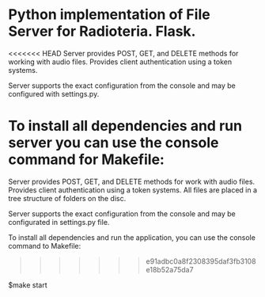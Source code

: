 # Python implementation of File Server for Radioteria. Flask.

<<<<<<< HEAD
Server provides POST, GET, and DELETE methods for working with audio files. Provides client authentication using a token systems.

Server supports the exact configuration from the console and may be configured with settings.py.

To install all dependencies and run server you can use the console command for Makefile:
=======
Server provides POST, GET, and DELETE methods for work with audio files.
Provides client authentication using a token systems.
All files are placed in a tree structure of folders on the disc.

Server supports the exact configuration from the console and may be configurated in settings.py file.

To install all dependencies and run the application, you can use the console command to Makefile:
>>>>>>> e91adbc0a8f2308395daf3fb3108e18b52a75da7

$make start
